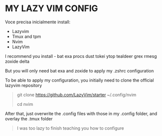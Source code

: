 # MY LAZY VIM CONFIG

Voce precisa inicialmente install:
* Lazyvim
* Tmux and tpm
* Nvim
* LazyVim

I recommend you install - bat exa procs dust tokei ytop tealdeer grex rmesg zoxide delta

But you will only need bat exa and zoxide to apply my .zshrc configuration

To be able to apply my configuration, you initially need to clone the official lazyvim repository

> git clone https://github.com/LazyVim/starter ~/.config/nvim
> 
> cd nvim

After that, just overwrite the .config files with those in my .config folder, and overlay the .tmux folder

> I was too lazy to finish teaching you how to configure
